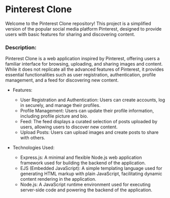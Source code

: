 <h1>Pinterest Clone</h1>
Welcome to the Pinterest Clone repository! This project is a simplified version of the popular social media platform Pinterest, designed to provide users with basic features for sharing and discovering content.

<h3>Description:</h3>
Pinterest Clone is a web application inspired by Pinterest, offering users a familiar interface for browsing, uploading, and sharing images and content. While it does not replicate all the advanced features of Pinterest, it provides essential functionalities such as user registration, authentication, profile management, and a feed for discovering new content.

 * Features:
    - User Registration and Authentication: Users can create accounts, log in securely, and manage their profiles.
    - Profile Management: Users can update their profile information, including profile picture and bio.
    - Feed: The feed displays a curated selection of posts uploaded by users, allowing users to discover new content.
    - Upload Posts: Users can upload images and create posts to share with others.

 * Technologies Used:
    - Express.js: A minimal and flexible Node.js web application framework used for building the backend of the application.
    - EJS (Embedded JavaScript): A simple templating language used for generating HTML markup with plain JavaScript, facilitating dynamic content rendering in the application.
    - Node.js: A JavaScript runtime environment used for executing server-side code and powering the backend of the application.
